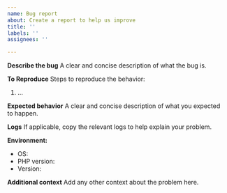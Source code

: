 ```yaml
---
name: Bug report
about: Create a report to help us improve
title: ''
labels: ''
assignees: ''

---
```


**Describe the bug**
A clear and concise description of what the bug is.

**To Reproduce**
Steps to reproduce the behavior:
1. ...

**Expected behavior**
A clear and concise description of what you expected to happen.

**Logs**
If applicable, copy the relevant logs to help explain your problem.

**Environment:**
 - OS:
 - PHP version:
 - Version:

**Additional context**
Add any other context about the problem here.
